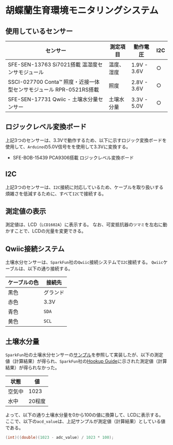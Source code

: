# 胡蝶蘭生育環境モニタリングシステム

## 使用しているセンサー

| センサー                                                           | 測定項目   | 動作電圧    | I2C |
| ------------------------------------------------------------------ | ---------- | ----------- | --- |
| SFE-SEN-13763 Si7021搭載 温湿度センサモジュール                    | 温度、湿度 | 1.9V - 3.6V | ○   |
| SSCI-027700 Conta™ 照度・近接一体型センサモジュール RPR-0521RS搭載 | 照度       | 2.8V - 3.6V | ○   |
| SFE-SEN-17731 Qwiic - 土壌水分量センサー                           | 土壌水分量 | 3.3V - 5.0V | ○   |

## ロジックレベル変換ボード

上記3つのセンサーは、3.3Vで動作するため、以下に示すロジック変換ボードを使用して、`Arduino`の5.0V信号をを使用して3.3Vに変換する。

* SFE-BOB-15439 PCA9306搭載 ロジックレベル変換ボード

## I2C

上記3つのセンサーは、`I2C`接続に対応しているため、ケーブルを取り扱いする煩雑さを低減するために、すべて`I2C`で接続する。

## 測定値の表示

測定値は、LCD（`LCD1602A`）に表示する。
なお、可変抵抗器の`ツマミ`を左右に動かすことで、LCDの光量を変更できる。

## Qwiic接続システム

土壌水分センサーは、`SparkFun`社の`Qwiic`接続システムで`I2C`接続する。
`Qwiic`ケーブルは、以下の通り接続する。

| ケーブルの色 | 接続先   |
| ------------ | -------- |
| 黒色         | グランド |
| 赤色         | 3.3V     |
| 青色         | `SDA`    |
| 黄色         | `SCL`    |

## 土壌水分量

`SparkFun`社の土壌水分センサーの[サンプル](https://github.com/sparkfun/Zio-Qwiic-Soil-Moisture-Sensor)を参照して実装したが、以下の測定値（計算結果）が得られ、`SparkFun`社の[Hookup Guide](https://learn.sparkfun.com/tutorials/soil-moisture-sensor-hookup-guide?_ga=2.138745008.263601631.1645400632-430733852.1643589927)に示された測定値（計算結果）が得られなかった。

| 状態   | 値     |
| ------ | ------ |
| 空気中 | 1023   |
| 水中   | 20程度 |

よって、以下の通り土壌水分量を0から100の値に換算して、LCDに表示する。
ここで、以下の`acd_value`は、上記サンプルが測定値（計算結果）としている値である。

```c++
(int)((double)(1023 - adc_value) / 1023 * 100);
```
